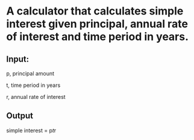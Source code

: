 # A calculator that calculates simple interest given principal, annual rate of interest and time period in years.

## Input:
   p, principal amount 
   
   t, time period in years
   
   r, annual rate of interest

## Output
   simple interest = p*t*r
